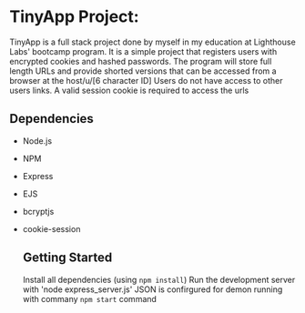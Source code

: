 # TinyApp Project:

TinyApp is a full stack project done by myself in my education at Lighthouse Labs' bootcamp program.
It is a simple project that registers users with encrypted cookies and hashed passwords.
The program will store full length URLs and provide shorted versions that can be accessed from a browser at the host/u/[6 character ID]
Users do not have access to other users links. A valid session cookie is required to access the urls

## Dependencies

- Node.js
- NPM
- Express
- EJS
- bcryptjs
- cookie-session

  ## Getting Started

  Install all dependencies (using `npm install`)
  Run the development server with 'node express_server.js'
  JSON is confirgured for demon running with commany `npm start` command
